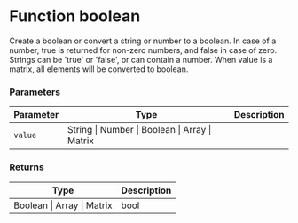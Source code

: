 # Function boolean

Create a boolean or convert a string or number to a boolean. In case of a number, true is returned for non-zero numbers, and false in case of zero. Strings can be 'true' or 'false', or can contain a number. When value is a matrix, all elements will be converted to boolean.


### Parameters

Parameter | Type | Description
--------- | ---- | -----------
`value` | String &#124; Number &#124; Boolean &#124; Array &#124; Matrix | 

### Returns

Type | Description
---- | -----------
Boolean &#124; Array &#124; Matrix | bool




<!-- Note: This file is automatically generated from source code comments. Changes made in this file will be overridden. -->
